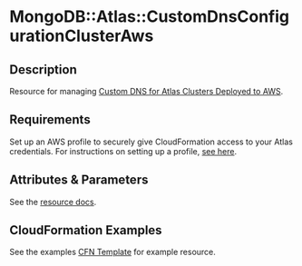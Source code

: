 # MongoDB::Atlas::CustomDnsConfigurationClusterAws

## Description

Resource for managing [Custom DNS for Atlas Clusters Deployed to AWS](https://www.mongodb.com/docs/atlas/reference/api-resources-spec/#tag/Custom-DNS-for-Atlas-Clusters-Deployed-to-AWS).

## Requirements

Set up an AWS profile to securely give CloudFormation access to your Atlas credentials.
For instructions on setting up a profile, [see here](/README.md#mongodb-atlas-api-keys-credential-management).

## Attributes & Parameters

See the [resource docs](https://github.com/PeerIslands/mongodbatlas-cloudformation-resources/blob/feature-custom-dns-config-cluster-aws/cfn-resources/custom-dns-configuration-cluster-aws/docs/README.md).


## CloudFormation Examples

See the examples [CFN Template](../../examples/custom-dns-configuration-cluster-aws/CustomDnsConfigurationClusterAws.json) for example resource.